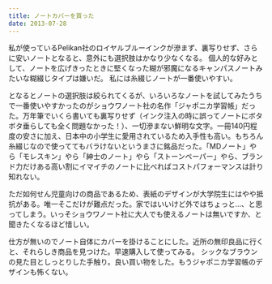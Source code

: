 ```yaml
---
title: ノートカバーを買った
date: 2013-07-28
---
```


私が使っているPelikan社のロイヤルブルーインクが滲まず、裏写りせず、さらに安いノートとなると、意外にも選択肢はかなり少なくなる。
個人的な好みとして、ノートを広げきったときに堅くなった糊が邪魔になるキャンパスノートみたいな糊綴じタイプは嫌いだ。
私には糸綴じノートが一番使いやすい。

となるとノートの選択肢は絞られてくるが、いろいろなノートを試してみたうちで一番使いやすかったのがショウワノート社の名作「ジャポニカ学習帳」だった。万年筆でいくら書いても裏写りせず（インク注入の時に誤ってノートにボタボタ垂らしても全く問題なかった！）、一切滲まない鮮明な文字。一冊140円程度の安さに加え、日本中の小学生に愛用されているため入手性も高い。もちろん糸綴じなので使っててもバラけないというまさに銘品だった。「MDノート」やら「モレスキン」やら「紳士のノート」やら「ストーンペーパー」やら、ブランド力だけある高い割にイマイチのノートに比べればコストパフォーマンスは計り知れない。

ただ如何せん児童向けの商品であるため、表紙のデザインが大学院生にはやや抵抗がある。唯一そこだけが難点だった。家ではいいけど外ではちょっと…、と思ってしまう。いっそショウワノート社に大人でも使えるノートは無いですか、と聞きたくなるほど惜しい。

仕方が無いのでノート自体にカバーを掛けることにした。近所の無印良品に行くと、それらしき商品を見つけた。早速購入して使ってみる。
シックなブラウンの見た目としっとりした手触り。良い買い物をした。もうジャポニカ学習帳のデザインも怖くない。
